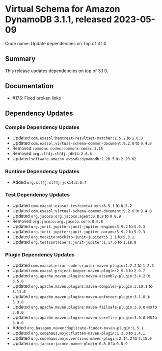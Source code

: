 # Virtual Schema for Amazon DynamoDB 3.1.1, released 2023-05-09

Code name: Update dependencies on Top of 3.1.0

## Summary

This release updates dependencies on top of 3.1.0.

## Documentation

* #175: Fixed broken links

## Dependency Updates

### Compile Dependency Updates

* Updated `com.exasol:hamcrest-resultset-matcher:1.5.2` to `1.6.0`
* Updated `com.exasol:virtual-schema-common-document:9.2.0` to `9.4.0`
* Removed `commons-codec:commons-codec:1.15`
* Removed `org.slf4j:slf4j-jdk14:2.0.6`
* Updated `software.amazon.awssdk:dynamodb:2.20.5` to `2.20.62`

### Runtime Dependency Updates

* Added `org.slf4j:slf4j-jdk14:2.0.7`

### Test Dependency Updates

* Updated `com.exasol:exasol-testcontainers:6.5.1` to `6.5.2`
* Updated `com.exasol:virtual-schema-common-document:9.2.0` to `9.4.0`
* Updated `org.jacoco:org.jacoco.agent:0.8.8` to `0.8.9`
* Removed `org.jacoco:org.jacoco.core:0.8.8`
* Updated `org.junit.jupiter:junit-jupiter-engine:5.9.2` to `5.9.3`
* Updated `org.junit.jupiter:junit-jupiter-params:5.9.2` to `5.9.3`
* Updated `org.mockito:mockito-junit-jupiter:5.1.1` to `5.3.1`
* Updated `org.testcontainers:junit-jupiter:1.17.6` to `1.18.0`

### Plugin Dependency Updates

* Updated `com.exasol:error-code-crawler-maven-plugin:1.2.2` to `1.2.3`
* Updated `com.exasol:project-keeper-maven-plugin:2.9.3` to `2.9.7`
* Updated `org.apache.maven.plugins:maven-assembly-plugin:3.4.2` to `3.5.0`
* Updated `org.apache.maven.plugins:maven-compiler-plugin:3.10.1` to `3.11.0`
* Updated `org.apache.maven.plugins:maven-enforcer-plugin:3.1.0` to `3.3.0`
* Updated `org.apache.maven.plugins:maven-failsafe-plugin:3.0.0-M8` to `3.0.0`
* Updated `org.apache.maven.plugins:maven-surefire-plugin:3.0.0-M8` to `3.0.0`
* Added `org.basepom.maven:duplicate-finder-maven-plugin:1.5.1`
* Updated `org.codehaus.mojo:flatten-maven-plugin:1.3.0` to `1.4.1`
* Updated `org.codehaus.mojo:versions-maven-plugin:2.14.2` to `2.15.0`
* Updated `org.jacoco:jacoco-maven-plugin:0.8.8` to `0.8.9`
